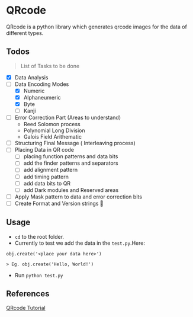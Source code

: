 # QRcode
QRcode is a python library which generates qrcode images for the data of different types.

## Todos
> List of Tasks to be done

* [x] Data Analysis
* [ ] Data Encoding Modes
    - [x] Numeric
    - [x] Alphaneumeric
    - [x] Byte
    - [ ] Kanji
* [ ] Error Correction Part
 (Areas to understand)
    * Reed Solomon process
    * Polynomial Long Division
    * Galois Field Arithematic
* [ ] Structuring Final Message ( Interleaving  process)
* [ ] Placing Data in QR code
    - [ ] placing function patterns and data bits
    - [ ] add the finder patterns and separators
    - [ ] add alignment pattern
    - [ ] add timing pattern
    - [ ] add data bits to QR
    - [ ] add Dark modules and Reserved areas
* [ ] Apply Mask pattern to data and error correction bits
* [ ] Create Format and Version strings
:tada:

## Usage
 * ` cd ` to the root folder.
 * Currently to test we add the data in the `test.py`.Here:
 ```
 obj.create('<place your data here>')

> Eg. obj.create('Hello, World!')

```
* Run `python test.py`


## References
[QRcode Tutorial](https://thonky.com/qr-code-tutorial/) 
